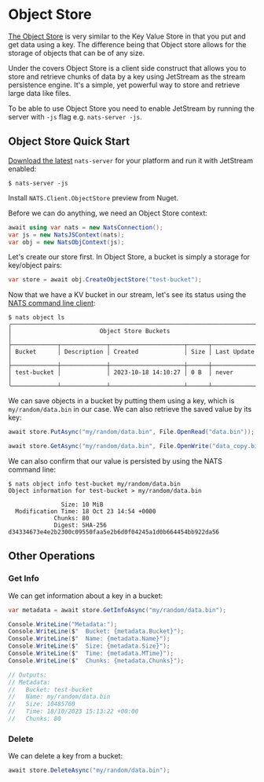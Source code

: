 # Object Store

[The Object Store](https://docs.nats.io/nats-concepts/jetstream/obj_store) is very similar to the Key Value Store in that you put and get data using a key.
The difference being that Object store allows for the storage of objects that can be of any size.

Under the covers Object Store is a client side construct that allows you to store and retrieve chunks of data
by a key using JetStream as the stream persistence engine. It's a simple, yet powerful way to store
and retrieve large data like files.

To be able to use Object Store you need to enable JetStream by running the server with `-js` flag e.g. `nats-server -js`.

## Object Store Quick Start

[Download the latest](https://nats.io/download/) `nats-server` for your platform and run it with JetStream enabled:

```shell
$ nats-server -js
```

Install `NATS.Client.ObjectStore` preview from Nuget.

Before we can do anything, we need an Object Store context:

```csharp
await using var nats = new NatsConnection();
var js = new NatsJSContext(nats);
var obj = new NatsObjContext(js);
```

Let's create our store first. In Object Store, a bucket is simply a storage for key/object pairs:

```csharp
var store = await obj.CreateObjectStore("test-bucket");
```

Now that we have a KV bucket in our stream, let's see its status using the [NATS command
line client](https://github.com/nats-io/natscli):

```shell
$ nats object ls
╭──────────────────────────────────────────────────────────────────────╮
│                         Object Store Buckets                         │
├─────────────┬─────────────┬─────────────────────┬──────┬─────────────┤
│ Bucket      │ Description │ Created             │ Size │ Last Update │
├─────────────┼─────────────┼─────────────────────┼──────┼─────────────┤
│ test-bucket │             │ 2023-10-18 14:10:27 │ 0 B  │ never       │
╰─────────────┴─────────────┴─────────────────────┴──────┴─────────────╯
```

We can save objects in a bucket by putting them using a key, which is `my/random/data.bin` in our case. We can also retrieve the
saved value by its key:

```csharp
await store.PutAsync("my/random/data.bin", File.OpenRead("data.bin"));

await store.GetAsync("my/random/data.bin", File.OpenWrite("data_copy.bin"));
```

We can also confirm that our value is persisted by using the NATS command line:

```shell
$ nats object info test-bucket my/random/data.bin
Object information for test-bucket > my/random/data.bin

               Size: 10 MiB
  Modification Time: 18 Oct 23 14:54 +0000
             Chunks: 80
             Digest: SHA-256 d34334673e4e2b2300c09550faa5e2b6d0f04245a1d0b664454bb922da56
```

## Other Operations

### Get Info

We can get information about a key in a bucket:

```csharp
var metadata = await store.GetInfoAsync("my/random/data.bin");

Console.WriteLine("Metadata:");
Console.WriteLine($"  Bucket: {metadata.Bucket}");
Console.WriteLine($"  Name: {metadata.Name}");
Console.WriteLine($"  Size: {metadata.Size}");
Console.WriteLine($"  Time: {metadata.MTime}");
Console.WriteLine($"  Chunks: {metadata.Chunks}");

// Outputs:
// Metadata:
//   Bucket: test-bucket
//   Name: my/random/data.bin
//   Size: 10485760
//   Time: 18/10/2023 15:13:22 +00:00
//   Chunks: 80

```

### Delete

We can delete a key from a bucket:

```csharp
await store.DeleteAsync("my/random/data.bin");
```
